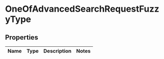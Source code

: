 # OneOfAdvancedSearchRequestFuzzyType

## Properties
Name | Type | Description | Notes
------------ | ------------- | ------------- | -------------

